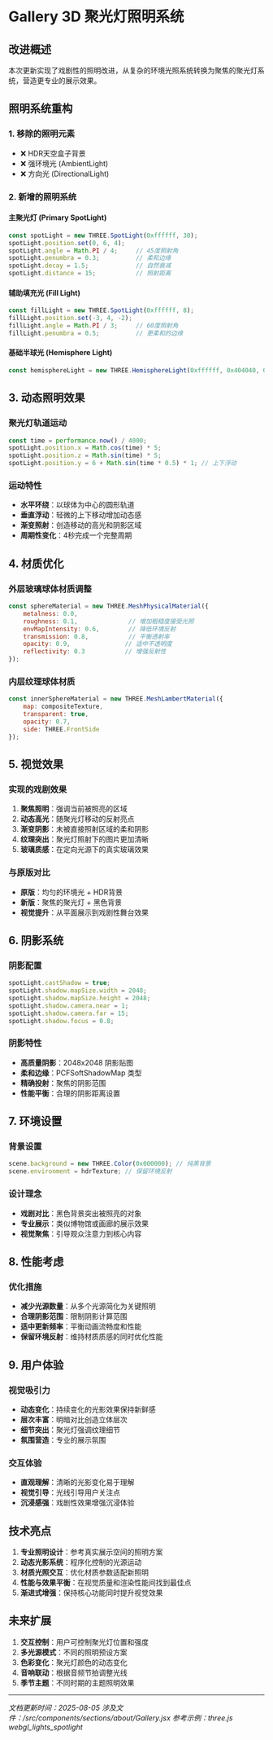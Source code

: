 # Gallery 3D 聚光灯照明系统

## 改进概述

本次更新实现了戏剧性的照明改进，从复杂的环境光照系统转换为聚焦的聚光灯系统，营造更专业的展示效果。

## 照明系统重构

### 1. 移除的照明元素
- ❌ HDR天空盒子背景
- ❌ 强环境光 (AmbientLight)
- ❌ 方向光 (DirectionalLight)

### 2. 新增的照明系统

#### 主聚光灯 (Primary SpotLight)
```javascript
const spotLight = new THREE.SpotLight(0xffffff, 30);
spotLight.position.set(0, 6, 4);
spotLight.angle = Math.PI / 4;     // 45度照射角
spotLight.penumbra = 0.3;          // 柔和边缘
spotLight.decay = 1.5;             // 自然衰减
spotLight.distance = 15;           // 照射距离
```

#### 辅助填充光 (Fill Light)
```javascript
const fillLight = new THREE.SpotLight(0xffffff, 8);
fillLight.position.set(-3, 4, -2);
fillLight.angle = Math.PI / 3;     // 60度照射角
fillLight.penumbra = 0.5;          // 更柔和的边缘
```

#### 基础半球光 (Hemisphere Light)
```javascript
const hemisphereLight = new THREE.HemisphereLight(0xffffff, 0x404040, 0.2);
```

## 3. 动态照明效果

### 聚光灯轨道运动
```javascript
const time = performance.now() / 4000;
spotLight.position.x = Math.cos(time) * 5;
spotLight.position.z = Math.sin(time) * 5;
spotLight.position.y = 6 + Math.sin(time * 0.5) * 1; // 上下浮动
```

### 运动特性
- **水平环绕**：以球体为中心的圆形轨道
- **垂直浮动**：轻微的上下移动增加动态感
- **渐变照射**：创造移动的高光和阴影区域
- **周期性变化**：4秒完成一个完整周期

## 4. 材质优化

### 外层玻璃球体材质调整
```javascript
const sphereMaterial = new THREE.MeshPhysicalMaterial({
    metalness: 0.0,
    roughness: 0.1,              // 增加粗糙度接受光照
    envMapIntensity: 0.6,        // 降低环境反射
    transmission: 0.8,           // 平衡透射率
    opacity: 0.9,               // 适中不透明度
    reflectivity: 0.3           // 增强反射性
});
```

### 内层纹理球体材质
```javascript
const innerSphereMaterial = new THREE.MeshLambertMaterial({
    map: compositeTexture,
    transparent: true,
    opacity: 0.7,
    side: THREE.FrontSide
});
```

## 5. 视觉效果

### 实现的戏剧效果
1. **聚焦照明**：强调当前被照亮的区域
2. **动态高光**：随聚光灯移动的反射亮点
3. **渐变阴影**：未被直接照射区域的柔和阴影
4. **纹理突出**：聚光灯照射下的图片更加清晰
5. **玻璃质感**：在定向光源下的真实玻璃效果

### 与原版对比
- **原版**：均匀的环境光 + HDR背景
- **新版**：聚焦的聚光灯 + 黑色背景
- **视觉提升**：从平面展示到戏剧性舞台效果

## 6. 阴影系统

### 阴影配置
```javascript
spotLight.castShadow = true;
spotLight.shadow.mapSize.width = 2048;
spotLight.shadow.mapSize.height = 2048;
spotLight.shadow.camera.near = 1;
spotLight.shadow.camera.far = 15;
spotLight.shadow.focus = 0.8;
```

### 阴影特性
- **高质量阴影**：2048x2048 阴影贴图
- **柔和边缘**：PCFSoftShadowMap 类型
- **精确投射**：聚焦的阴影范围
- **性能平衡**：合理的阴影距离设置

## 7. 环境设置

### 背景设置
```javascript
scene.background = new THREE.Color(0x000000); // 纯黑背景
scene.environment = hdrTexture; // 保留环境反射
```

### 设计理念
- **戏剧对比**：黑色背景突出被照亮的对象
- **专业展示**：类似博物馆或画廊的展示效果
- **视觉聚焦**：引导观众注意力到核心内容

## 8. 性能考虑

### 优化措施
- **减少光源数量**：从多个光源简化为关键照明
- **合理阴影范围**：限制阴影计算范围
- **适中更新频率**：平衡动画流畅度和性能
- **保留环境反射**：维持材质质感的同时优化性能

## 9. 用户体验

### 视觉吸引力
- **动态变化**：持续变化的光影效果保持新鲜感
- **层次丰富**：明暗对比创造立体层次
- **细节突出**：聚光灯强调纹理细节
- **氛围营造**：专业的展示氛围

### 交互体验
- **直观理解**：清晰的光影变化易于理解
- **视觉引导**：光线引导用户关注点
- **沉浸感强**：戏剧性效果增强沉浸体验

## 技术亮点

1. **专业照明设计**：参考真实展示空间的照明方案
2. **动态光影系统**：程序化控制的光源运动
3. **材质光照交互**：优化材质参数适配新照明
4. **性能与效果平衡**：在视觉质量和渲染性能间找到最佳点
5. **渐进式增强**：保持核心功能同时提升视觉效果

## 未来扩展

1. **交互控制**：用户可控制聚光灯位置和强度
2. **多光源模式**：不同的照明预设方案
3. **色彩变化**：聚光灯颜色的动态变化
4. **音响联动**：根据音频节拍调整光线
5. **季节主题**：不同时期的主题照明效果

---

*文档更新时间：2025-08-05*
*涉及文件：/src/components/sections/about/Gallery.jsx*
*参考示例：three.js webgl_lights_spotlight*
